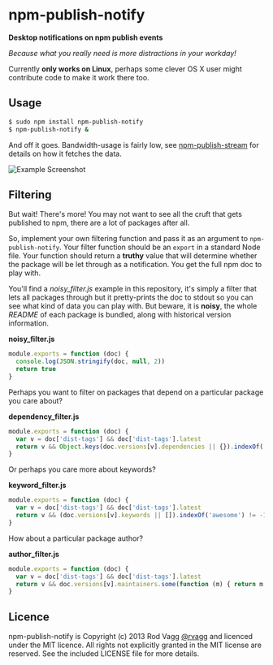 # npm-publish-notify

**Desktop notifications on npm publish events**

*Because what you really need is more distractions in your workday!*

Currently **only works on Linux**, perhaps some clever OS X user might contribute code to make it work there too.

## Usage

```sh
$ sudo npm install npm-publish-notify
$ npm-publish-notify &
```

And off it goes. Bandwidth-usage is fairly low, see [npm-publish-stream](https://github.com/rvagg/node-npm-publish-stream) for details on how it fetches the data.

![Example Screenshot](https://raw.github.com/rvagg/npm-publish-notify/master/example_screenshot.png)

## Filtering

But wait! There's more! You may not want to see all the cruft that gets published to npm, there are a lot of packages after all.

So, implement your own filtering function and pass it as an argument to `npm-publish-notify`. Your filter function should be an `export` in a standard Node file. Your function should return a **truthy** value that will determine whether the package will be let through as a notification. You get the full npm doc to play with.

You'll find a *noisy_filter.js* example in this repository, it's simply a filter that lets all packages through but it pretty-prints the doc to stdout so you can see what kind of data you can play with. But beware, it is **noisy**, the whole *README* of each package is bundled, along with historical version information.

**noisy_filter.js**

```js
module.exports = function (doc) {
  console.log(JSON.stringify(doc, null, 2))
  return true
}
```

Perhaps you want to filter on packages that depend on a particular package you care about?

**dependency_filter.js**

```js
module.exports = function (doc) {
  var v = doc['dist-tags'] && doc['dist-tags'].latest
  return v && Object.keys(doc.versions[v].dependencies || {}).indexOf('my-special-package') != -1
}
```

Or perhaps you care more about keywords?

**keyword_filter.js**

```js
module.exports = function (doc) {
  var v = doc['dist-tags'] && doc['dist-tags'].latest
  return v && (doc.versions[v].keywords || []).indexOf('awesome') != -1
}
```

How about a particular package author?

**author_filter.js**

```js
module.exports = function (doc) {
  var v = doc['dist-tags'] && doc['dist-tags'].latest
  return v && doc.versions[v].maintainers.some(function (m) { return m.name == 'substack' })
}
```


## Licence

npm-publish-notify is Copyright (c) 2013 Rod Vagg [@rvagg](https://twitter.com/rvagg) and licenced under the MIT licence. All rights not explicitly granted in the MIT license are reserved. See the included LICENSE file for more details.